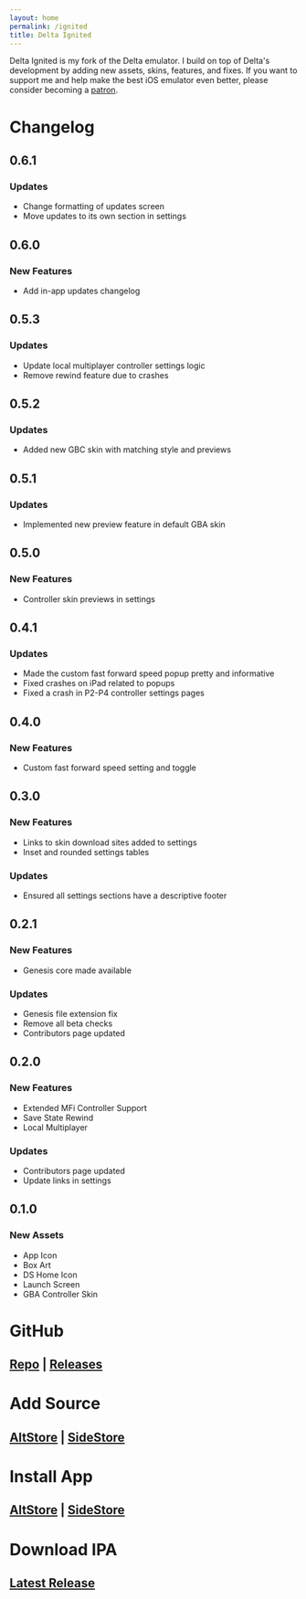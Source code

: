 ```yaml
---
layout: home
permalink: /ignited
title: Delta Ignited
---
```


Delta Ignited is my fork of the Delta emulator. I build on top of Delta's development by adding new assets, skins, features, and fixes. If you want to support me and help make the best iOS emulator even better, please consider becoming a [patron](https://patreon.com/litritt).

# Changelog

## 0.6.1

### **Updates**

- Change formatting of updates screen
- Move updates to its own section in settings

## 0.6.0

### **New Features**

- Add in-app updates changelog

## 0.5.3

### **Updates**

- Update local multiplayer controller settings logic
- Remove rewind feature due to crashes

## 0.5.2

### **Updates**

- Added new GBC skin with matching style and previews 

## 0.5.1

### **Updates**

- Implemented new preview feature in default GBA skin

## 0.5.0

### **New Features**

- Controller skin previews in settings

## 0.4.1

### **Updates**

- Made the custom fast forward speed popup pretty and informative
- Fixed crashes on iPad related to popups
- Fixed a crash in P2-P4 controller settings pages

## 0.4.0

### **New Features**

- Custom fast forward speed setting and toggle

## 0.3.0

### **New Features**

- Links to skin download sites added to settings
- Inset and rounded settings tables

### **Updates**

- Ensured all settings sections have a descriptive footer

## 0.2.1

### **New Features**

- Genesis core made available

### **Updates**

- Genesis file extension fix
- Remove all beta checks
- Contributors page updated

## 0.2.0

### **New Features**

- Extended MFi Controller Support
- Save State Rewind
- Local Multiplayer

### **Updates**

- Contributors page updated
- Update links in settings

## 0.1.0

### **New Assets**

- App Icon
- Box Art
- DS Home Icon
- Launch Screen
- GBA Controller Skin

# GitHub

## [Repo](https://github.com/Lit-Development/Delta-Ignited) | [Releases](https://github.com/Lit-Development/Delta-Ignited/releases)

# Add Source

## [AltStore](altstore://source?url=https://apps.litritt.com) | [SideStore](sidestore://source?url=https://apps.litritt.com)

# Install App

## [AltStore](altstore://install?url=https://github.com/Lit-Development/Delta-Ignited/releases/latest/download/delta-ignited.ipa) | [SideStore](sidestore://install?url=https://github.com/Lit-Development/Delta-Ignited/releases/latest/download/delta-ignited.ipa)

# Download IPA

## [Latest Release](https://github.com/Lit-Development/Delta-Ignited/releases/latest/download/delta-ignited.ipa)